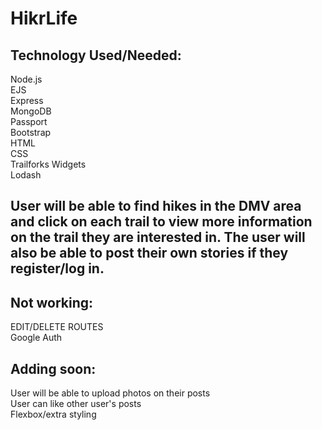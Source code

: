 # HikrLife

## Technology Used/Needed: </br>
Node.js </br>
EJS</br>
Express </br>
MongoDB </br>
Passport</br>
Bootstrap </br>
HTML </br>
CSS</br>
Trailforks Widgets</br>
Lodash</br>


## User will be able to find hikes in the DMV area and click on each trail to view more information on the trail they are interested in. The user will also be able to post their own stories if they register/log in. 

## Not working: </br>
EDIT/DELETE ROUTES </BR>
Google Auth</br>

## Adding soon: </br>
User will be able to upload photos on their posts </br>
User can like other user's posts</br>
Flexbox/extra styling</br>


